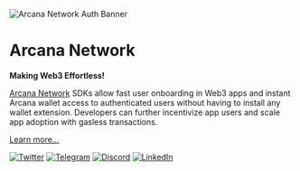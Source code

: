 ![Arcana Network Auth Banner](https://raw.githubusercontent.com/arcana-network/branding/main/an_banner_feb_24.png)

# Arcana Network

**Making Web3 Effortless!**

[Arcana Network](https://www.arcana.network/) SDKs allow fast user onboarding in Web3 apps and instant Arcana wallet access to authenticated users without having to install any wallet extension. Developers can further incentivize app users and scale app adoption with gasless transactions.

[Learn more...](https://docs.arcana.network/quick-start/)

<div>
  <a title="Twitter" href="https://twitter.com/ArcanaNetwork"><img alt="Twitter" src="https://img.shields.io/twitter/url?style=social&url=https%3A%2F%2Ftwitter.com%2FArcanaNetwork"/></a>
  <a title="Telegram" href="https://telegram.me/ArcanaNetwork"><img alt="Telegram" src="https://img.shields.io/badge/Telegram-2CA5E0?style=flat&logo=telegram&logoColor=white"/></a>
  <a title="Discord" href="https://discord.gg/6g7fQvEpd"><img alt="Discord" src="https://img.shields.io/badge/Discord-%235865F2.svg?style=flat&logo=discord&logoColor=white"/></a>
  <a title="LinkedIn" href="https://www.youtube.com/@ArcanaNetwork"><img alt="LinkedIn" src="https://img.shields.io/badge/LinkedIn-0077B5?style=for-the-badge&logo=linkedin&logoColor=white"/></a>
</div>
